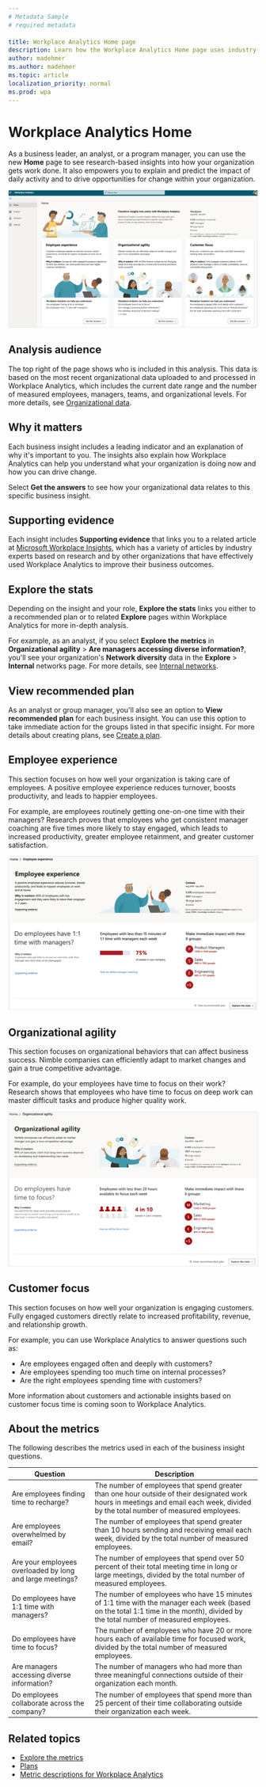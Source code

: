 ```yaml
---
# Metadata Sample
# required metadata

title: Workplace Analytics Home page
description: Learn how the Workplace Analytics Home page uses industry-based research to show you actionable insights into more effective business outcomes
author: madehmer
ms.author: madehmer
ms.topic: article
localization_priority: normal 
ms.prod: wpa
---
```


# Workplace Analytics Home

As a business leader, an analyst, or a program manager, you can use the new **Home** page to see research-based insights into how your organization gets work done. It also empowers you to explain and predict the impact of daily activity and to drive opportunities for change within your organization.

![Home page](../images/wpa/use/wpa-home.png)

## Analysis audience

The top right of the page shows who is included in this analysis. This data is based on the most recent organizational data uploaded to and processed in Workplace Analytics, which includes the current date range and the number of measured employees, managers, teams, and organizational levels. For more details, see [Organizational data](data-sourcesv2.md#organizational-data).

## Why it matters

Each business insight includes a leading indicator and an explanation of why it's important to you. The insights also explain how Workplace Analytics can help you understand what your organization is doing now and how you can drive change.

Select **Get the answers** to see how your organizational data relates to this specific business insight.

## Supporting evidence

Each insight includes **Supporting evidence** that links you to a related article at [Microsoft Workplace Insights](https://insights.office.com/), which has a variety of articles by industry experts based on research and by other organizations that have effectively used Workplace Analytics to improve their business outcomes.

## Explore the stats

Depending on the insight and your role, **Explore the stats** links you either to a recommended plan or to related **Explore** pages within Workplace Analytics for more in-depth analysis.

For example, as an analyst, if you select **Explore the metrics** in **Organizational agility** > **Are managers accessing diverse information?**, you'll see your organization's **Network diversity** data in the **Explore** > **Internal** networks page. For more details, see [Internal networks](explore-metrics-internal-networks.md).

## View recommended plan

As an analyst or group manager, you'll also see an option to **View recommended plan** for each business insight. You can use this option to take immediate action for the groups listed in that specific insight. For more details about creating plans, see [Create a plan](../tutorials/solutionsv2-task.md#create-a-plan).

## Employee experience

This section focuses on how well your organization is taking care of employees. A positive employee experience reduces turnover, boosts productivity, and leads to happier employees.

For example, are employees routinely getting one-on-one time with their managers? Research proves that employees who get consistent manager coaching are five times more likely to stay engaged, which leads to increased productivity, greater employee retainment, and greater customer satisfaction.

![Employee experience](../images/wpa/use/employee-exp.png)

## Organizational agility

This section focuses on organizational behaviors that can affect business success. Nimble companies can efficiently adapt to market changes and gain a true competitive advantage.

For example, do your employees have time to focus on their work? Research shows that employees who have time to focus on deep work can master difficult tasks and produce higher quality work.

![Organizational agility](../images/wpa/use/org-agility.png)

## Customer focus

This section focuses on how well your organization is engaging customers. Fully engaged customers directly relate to increased profitability, revenue, and relationship growth.

For example, you can use Workplace Analytics to answer questions such as:

* Are employees engaged often and deeply with customers?
* Are employees spending too much time on internal processes?
* Are the right employees spending time with customers?

More information about customers and actionable insights based on customer focus time is coming soon to Workplace Analytics.

## About the metrics

The following describes the metrics used in each of the business insight questions.

|Question |Description  |
|---------|--------------|
|Are employees finding time to recharge? |The number of employees that spend greater than one hour outside of their designated work hours in meetings and email each week, divided by the total number of measured employees. |
|Are employees overwhelmed by email? |The number of employees that spend greater than 10 hours sending and receiving email each week, divided by the total number of measured employees. |
|Are your employees overloaded by long and large meetings? |The number of employees that spend over 50 percent of their total meeting time in long or large meetings, divided by the total number of measured employees. |
|Do employees have 1:1 time with managers? |The number of employees who have 15 minutes of 1:1 time with the manager each week (based on the total 1:1 time in the month), divided by the total number of measured employees. |
|Do employees have time to focus? |The number of employees who have 20 or more hours each of available time for focused work, divided by the total number of measured employees. |
|Are managers accessing diverse information? |The number of managers who had more than three meaningful connections outside of their organization each month. |
|Do employees collaborate across the company? |The number of employees that spend more than 25 percent of their time collaborating outside their organization each week. |

## Related topics

* [Explore the metrics](explore-intro.md)
* [Plans](../tutorials/solutionsv2-intro.md)
* [Metric descriptions for Workplace Analytics](metric-definitions.md)